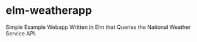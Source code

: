 # elm-weatherapp
Simple Example Webapp Written in Elm that Queries the National Weather Service API.

